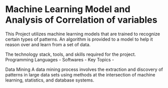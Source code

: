 # Machine Learning Model and Analysis of Correlation of variables

This Project utilizes machine learning models that are trained to recognize certain types of patterns. An algorithm is provided to a model to help it reason over and learn from a set of data.

The technology stack, tools, and skills required for the project.
Programming Languages -
Softwares -
Key Topics - 

Data Mining
A data mining process involves the extraction and discovery of patterns in large data sets using methods at the intersection of machine learning, statistics, and database systems.

